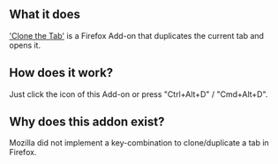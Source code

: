 ## What it does

['Clone the Tab'](https://addons.mozilla.org/de/firefox/addon/clone-the-tab/ "Clone the Tab") is a Firefox Add-on that duplicates the current tab and opens it.

## How does it work?

Just click the icon of this Add-on or press "Ctrl+Alt+D" / "Cmd+Alt+D".

## Why does this addon exist?

Mozilla did not implement a key-combination to clone/duplicate a tab in Firefox.